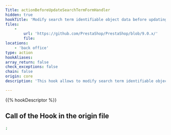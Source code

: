 ```yaml
---
Title: actionBeforeUpdateSearchTermFormHandler
hidden: true
hookTitle: 'Modify search term identifiable object data before updating it'
files:
    -
        url: 'https://github.com/PrestaShop/PrestaShop/blob/9.0.x/'
        file: 
locations:
    - 'back office'
type: action
hookAliases: 
array_return: false
check_exceptions: false
chain: false
origin: core
description: 'This hook allows to modify search term identifiable object forms data before it was updated'

---
```


{{% hookDescriptor %}}

## Call of the Hook in the origin file

```php
;
```

